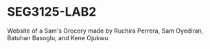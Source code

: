 # SEG3125-LAB2

Website of a Sam's Grocery made by Ruchira Perrera, Sam Oyediran, Batuhan Basoglu, and Kene Ojukwu
